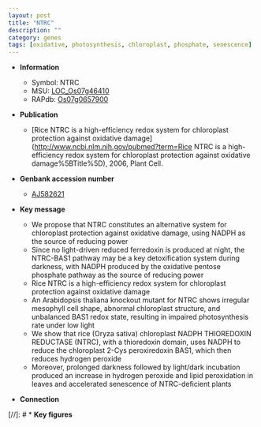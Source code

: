 ```yaml
---
layout: post
title: "NTRC"
description: ""
category: genes
tags: [oxidative, photosynthesis, chloroplast, phosphate, senescence]
---
```


* **Information**  
    + Symbol: NTRC  
    + MSU: [LOC_Os07g46410](http://rice.uga.edu/cgi-bin/ORF_infopage.cgi?orf=LOC_Os07g46410)  
    + RAPdb: [Os07g0657900](http://rapdb.dna.affrc.go.jp/viewer/gbrowse_details/irgsp1?name=Os07g0657900)  

* **Publication**  
    + [Rice NTRC is a high-efficiency redox system for chloroplast protection against oxidative damage](http://www.ncbi.nlm.nih.gov/pubmed?term=Rice NTRC is a high-efficiency redox system for chloroplast protection against oxidative damage%5BTitle%5D), 2006, Plant Cell.

* **Genbank accession number**  
    + [AJ582621](http://www.ncbi.nlm.nih.gov/nuccore/AJ582621)

* **Key message**  
    + We propose that NTRC constitutes an alternative system for chloroplast protection against oxidative damage, using NADPH as the source of reducing power
    + Since no light-driven reduced ferredoxin is produced at night, the NTRC-BAS1 pathway may be a key detoxification system during darkness, with NADPH produced by the oxidative pentose phosphate pathway as the source of reducing power
    + Rice NTRC is a high-efficiency redox system for chloroplast protection against oxidative damage
    + An Arabidopsis thaliana knockout mutant for NTRC shows irregular mesophyll cell shape, abnormal chloroplast structure, and unbalanced BAS1 redox state, resulting in impaired photosynthesis rate under low light
    + We show that rice (Oryza sativa) chloroplast NADPH THIOREDOXIN REDUCTASE (NTRC), with a thioredoxin domain, uses NADPH to reduce the chloroplast 2-Cys peroxiredoxin BAS1, which then reduces hydrogen peroxide
    + Moreover, prolonged darkness followed by light/dark incubation produced an increase in hydrogen peroxide and lipid peroxidation in leaves and accelerated senescence of NTRC-deficient plants

* **Connection**  

[//]: # * **Key figures**  


